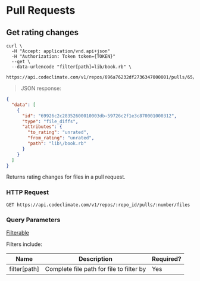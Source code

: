 # Pull Requests

## Get rating changes

```shell
curl \
  -H "Accept: application/vnd.api+json"
  -H "Authorization: Token token={TOKEN}"
  --get \
  --data-urlencode "filter[path]=lib/book.rb" \
  https://api.codeclimate.com/v1/repos/696a76232df2736347000001/pulls/65/files
```

> JSON response:

```json
{
  "data": [
    {
      "id": "69926c2c28352600010003db-59726c2f1e3c870001000312",
      "type": "file_diffs",
      "attributes": {
        "to_rating": "unrated",
        "from_rating": "unrated",
        "path": "lib\/book.rb"
      }
    }
  ]
}
```

Returns rating changes for files in a pull request.

### HTTP Request

`GET https://api.codeclimate.com/v1/repos/:repo_id/pulls/:number/files`

### Query Parameters

[Filterable](#collection-filtering)

Filters include:

| Name | Description | Required? |
| ---- | ----------- | --------- |
| filter[path] | Complete file path for file to filter by | Yes |
